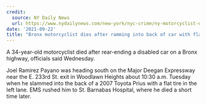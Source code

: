 ```yaml
---
credit:
  source: NY Daily News
  url: https://www.nydailynews.com/new-york/nyc-crime/ny-motorcyclist-dies-bronx-deegan-crash-20210922-b6mslcryargfrcbvmr6wqltcji-story.html
date: '2021-09-22'
title: "Bronx motorcyclist dies after ramming into back of car with flat tire on Major Deegan: officials"Payano tried to brake, but was too late and was thrown from his motorcycle onto the asphalt, cops said. He was less than three miles from his Inwood home, officials said.
---
```

A 34-year-old motorcyclist died after rear-ending a disabled car on a Bronx highway, officials said Wednesday.

Joel Ramirez Payano was heading south on the Major Deegan Expressway near the E. 233rd St. exit in Woodlawn Heights about 10:30 a.m. Tuesday when he slammed into the back of a 2007 Toyota Prius with a flat tire in the left lane. EMS rushed him to St. Barnabas Hospital, where he died a short time later.
